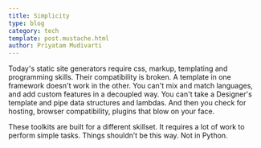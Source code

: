 ```yaml
---
title: Simplicity
type: blog
category: tech
template: post.mustache.html
author: Priyatam Mudivarti
---
```


Today's static site generators require css, markup, templating and programming skills. Their compatibility is broken. 
A template in one framework doesn't work in the other. You can't mix and match languages, and add custom features in
a decoupled way. You can't take a Designer's template and pipe data structures and lambdas. And then you check for
hosting, browser compatibility, plugins that blow on your face. 
 
These toolkits are built for a different skillset. It requires a lot of work to perform simple tasks. Things shouldn’t 
be this way. Not in Python.
